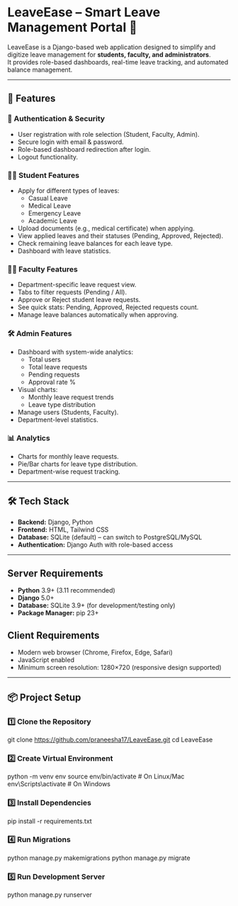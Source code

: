 # LeaveEase – Smart Leave Management Portal 🏫

LeaveEase is a Django-based web application designed to simplify and digitize leave management for **students, faculty, and administrators**.  
It provides role-based dashboards, real-time leave tracking, and automated balance management.

---

## 🚀 Features

### 🔑 Authentication & Security
- User registration with role selection (Student, Faculty, Admin).
- Secure login with email & password.
- Role-based dashboard redirection after login.
- Logout functionality.

### 👨‍🎓 Student Features
- Apply for different types of leaves:
  - Casual Leave
  - Medical Leave
  - Emergency Leave
  - Academic Leave
- Upload documents (e.g., medical certificate) when applying.
- View applied leaves and their statuses (Pending, Approved, Rejected).
- Check remaining leave balances for each leave type.
- Dashboard with leave statistics.

### 👩‍🏫 Faculty Features
- Department-specific leave request view.
- Tabs to filter requests (Pending / All).
- Approve or Reject student leave requests.
- See quick stats: Pending, Approved, Rejected requests count.
- Manage leave balances automatically when approving.

### 🛠 Admin Features
- Dashboard with system-wide analytics:
  - Total users
  - Total leave requests
  - Pending requests
  - Approval rate %
- Visual charts:
  - Monthly leave request trends
  - Leave type distribution
- Manage users (Students, Faculty).
- Department-level statistics.

### 📊 Analytics
- Charts for monthly leave requests.
- Pie/Bar charts for leave type distribution.
- Department-wise request tracking.

---

## 🛠️ Tech Stack
- **Backend:** Django, Python
- **Frontend:** HTML, Tailwind CSS
- **Database:** SQLite (default) – can switch to PostgreSQL/MySQL
- **Authentication:** Django Auth with role-based access

---

## Server Requirements
- **Python** 3.9+ (3.11 recommended)  
- **Django** 5.0+  
- **Database:** SQLite 3.9+ (for development/testing only)  
- **Package Manager:** pip 23+  

## Client Requirements
- Modern web browser (Chrome, Firefox, Edge, Safari)  
- JavaScript enabled  
- Minimum screen resolution: 1280×720 (responsive design supported)  

---

## 📦 Project Setup

### 1️⃣ Clone the Repository
git clone https://github.com/praneesha17/LeaveEase.git
cd LeaveEase
### 2️⃣ Create Virtual Environment
python -m venv env
source env/bin/activate   # On Linux/Mac
env\Scripts\activate      # On Windows
### 3️⃣ Install Dependencies
pip install -r requirements.txt
### 4️⃣ Run Migrations
python manage.py makemigrations
python manage.py migrate
### 5️⃣ Run Development Server
python manage.py runserver
